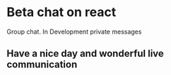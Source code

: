 # Beta chat on react
 Group chat. In Development private messages

## Have a nice day and wonderful live communication
